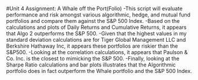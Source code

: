 #Unit 4 Assignment: A Whale off the Port(Folio) 
-This script will evaluate performance and risk amongst various algorithmic, hedge, and mutual fund portfolios and compare them against the S&P 500 Index.
-Based on the calculations and plots of Daily Returns and Cumulative Returns, it appears that Algo 2 outperforms the S&P 500.
-Given that the highest values in my standard deviation calculations are for Tiger Global Management LLC and Berkshire Hathaway Inc, it appears these portfolios are riskier than the S&P500.
-Looking at the correlation calculations, it appears that Paulson & Co. Inc. is the closest to mimicking the S&P 500.
-Finally, looking at the Sharpe Ratio calculations and bar plots illustrates that the Algorithmic portfolio does in fact outperform the Whale portfolio and the S&P 500 Index.
